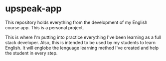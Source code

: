 # upspeak-app
This repository holds everything from the development of my English course app. This is a personal project.

This is where I'm putting into practice everything I've been learning as a full stack developer.
Also, this is intended to be used by my students to learn English. It will englobe the lenguage learning method I've created and help the student in every step.
